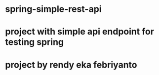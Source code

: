 # spring-simple-rest-api

# project with simple api endpoint for testing spring

# project by rendy eka febriyanto